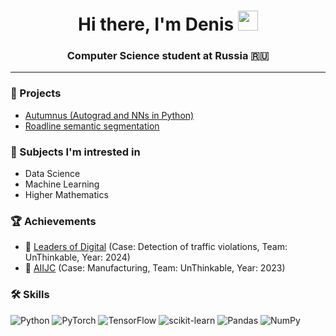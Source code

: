 <h1 align="center">Hi there, I'm Denis
<img src="https://github.com/blackcater/blackcater/raw/main/images/Hi.gif" height="32"/></h1>
<h3 align="center">Computer Science student at Russia 🇷🇺</h3>

---
### 🚀 Projects
- [Autumnus (Autograd and NNs in Python)](https://github.com/dead4an/autumnus)
- [Roadline semantic segmentation](https://github.com/dead4an/roadline-semantic-segmentation)

### 📕 Subjects I'm intrested in
- Data Science
- Machine Learning
- Higher Mathematics

### 🏆 Achievements
- 🥇 [Leaders of Digital](https://hacks-ai.ru/events/1077382) (Case: Detection of traffic violations, Team: UnThinkable, Year: 2024)
- 🥈 [AIIJC](https://aiijc.com/en/results2023/) (Case: Manufacturing, Team: UnThinkable, Year: 2023)

### 🛠️ Skills
![Python](https://img.shields.io/badge/python-3670A0?style=for-the-badge&logo=python&logoColor=ffdd54)
![PyTorch](https://img.shields.io/badge/PyTorch-%23EE4C2C.svg?style=for-the-badge&logo=PyTorch&logoColor=white)
![TensorFlow](https://img.shields.io/badge/TensorFlow-%23FF6F00.svg?style=for-the-badge&logo=TensorFlow&logoColor=white)
![scikit-learn](https://img.shields.io/badge/scikit--learn-%23F7931E.svg?style=for-the-badge&logo=scikit-learn&logoColor=white)
![Pandas](https://img.shields.io/badge/pandas-%23150458.svg?style=for-the-badge&logo=pandas&logoColor=white)
![NumPy](https://img.shields.io/badge/numpy-%23013243.svg?style=for-the-badge&logo=numpy&logoColor=white)

